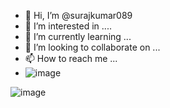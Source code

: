 - 👋 Hi, I’m @surajkumar089
- 👀 I’m interested in ....
- 🌱 I’m currently learning ...
- 💞️ I’m looking to collaborate on ...
- 📫 How to reach me ...
- ![image](https://user-images.githubusercontent.com/82973819/201762348-87805d0a-df93-4531-8424-1f5f1f85f54d.png)

![image](https://user-images.githubusercontent.com/82973819/202866002-176137dc-0785-4df2-ac11-6ea0fdf0aa1a.png)

<!---
surajkumar089/surajkumar089 is a ✨ special ✨ repository because its `README.md` (this file) appears on your GitHub profile.
You can click the Preview link to take a look at your changes.
--->
